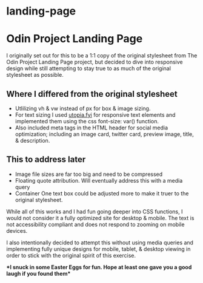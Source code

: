 # landing-page
<h1>Odin Project Landing Page</h1>

I originally set out for this to be a 1:1 copy of the original stylesheet from The Odin Project Landing Page project, but decided to dive into responsive design while still attempting to stay true to as much of the original stylesheet as possible.

<h2>Where I differed from the original stylesheet</h2>
<ul>
    <li>Utlilizing vh & vw instead of px for box & image sizing.</li>
    <li>For text sizing I used <a href="https://utopia.fyi/" target="_blank" rel="noopener noreferrer">utopia.fyi</a> for responsive text elements and implemented them using the css font-size: var() function.</li>
    <li>Also included meta tags in the HTML header for social media optimization; including an image card, twitter card, preview image, title, & description.</li>
</ul>
<h2>This to address later</h2>
<ul>
    <li> Image file sizes are far too big and need to be compressed</li>
    <li>Floating quote attribution. Will eventually address this with a media query</li>
    <li>Container One text box could be adjusted more to make it truer to the original stylesheet.</li>
</ul>
<p>While all of this works and I had fun going deeper into CSS functions, I would not consider it a fully optimized site for desktop & mobile. The text is not accessibility compliant and does not respond to zooming on mobile devices.</p>
<p>I also intentionally decided to attempt this without using media queries and implementing fully unique designs for mobile, tablet, & desktop viewing in order to stick with the original spirit of this exercise.</p>
<strong>*I snuck in some Easter Eggs for fun. Hope at least one gave you a good laugh if you found them*</strong>